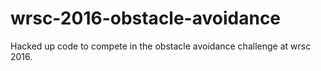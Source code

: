 wrsc-2016-obstacle-avoidance
============================

Hacked up code to compete in the obstacle avoidance challenge at wrsc 2016.
